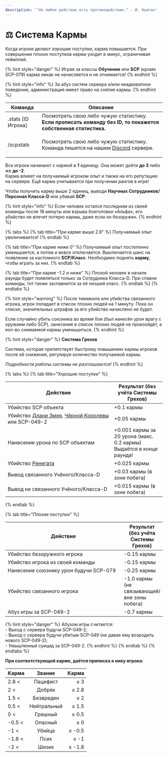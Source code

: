 ```yaml
---
description: '"На любое действие есть противодействие." - И. Ньютон'
---
```


# ⚖ Система Кармы

Когда игроки делают хорошие поступки, карма повышается. При совершении плохих поступков карма уходит в минус, ограничивая геймплей.

{% hint style="danger" %}
Играя за классы **Обучение** или **SCP** (кроме SCP-079) карма никак не начисляется и не отнимается!
{% endhint %}

{% hint style="info" %}
За абуз систем сервера и/или неадекватное поведение, администрация имеет право на снятие кармы.
{% endhint %}

| Команда             | Описание                                                                                                                                       |
| ------------------- | ---------------------------------------------------------------------------------------------------------------------------------------------- |
| .stats \[ID Игрока] | Посмотреть свою либо чужую статистику. **Если прописать команду без ID, то покажется собственная статистика.**                                 |
| /scpstats           | <p>Посмотреть свою либо чужую статистику.<br>Команда пишется на нашем <a href="https://discord.com/invite/376sEKP2tX">Discord</a> сервере.</p> |

Все игроки начинают с кармой в **1** единицу. Она может дойти **до 3** либо же **до -2**.\
Карма влияет на получаемый игроком опыт и также на его репутацию на сервере. Ещё карма учитывается при получении рангов в игре!

Чтобы получить карму выше 2 единиц, выводи **Научных Сотрудников/Персонал Класса-D** или убивай **SCP**.

{% hint style="info" %}
Если человек остался последним из своей команды после 18 минуты или взрыва боеголовки «Альфа», его убийство не влечет потерю кармы, даже если он безоружен.
{% endhint %}

{% tabs %}
{% tab title="При карме выше 2.8" %}
Получаемый опыт увеличивается!
{% endtab %}

{% tab title="При карме ниже 0" %}
Получаемый опыт постепенно уменьшается, а потом и вовсе отключается. Выключается шанс на появление за кастомного **SCP/Класс**. Необходимо поднять **карму**, чтобы играть за них.
{% endtab %}

{% tab title="При карме -1.2 и ниже" %}
Плохой человек в начале раунда будет появляться только за Сотрудника Класса-D. При спавне команды, тот также заспавнится за её низший класс.
{% endtab %}
{% endtabs %}

{% hint style="warning" %}
После тиммкила или убийства связанного игрока, игрок попадает в список плохих людей на 1 минуту. Пока он списке, значительных штрафов за его убийство начислено не будет.

Если случайно убить союзника во время боя (был нанесён урон врагу с оружием либо SCP), занесения в список плохих людей не произойдёт, а кол-во снимаемой кармы уменьшиться.
{% endhint %}

{% hint style="danger" %}
**Система Грехов**

Система, которая препятствует быстрому повышению кармы игроков после её снижения, регулируя количество получаемой кармы.

_Подробности работы системы не разглашаются!_
{% endhint %}

{% tabs %}
{% tab title="Хорошие поступки" %}
<table><thead><tr><th width="324.3357281899227">Действие</th><th>Результат (без учёта Системы Грехов)</th></tr></thead><tbody><tr><td>Убийство SCP объекта</td><td>+0.1 кармы</td></tr><tr><td>Убийство <a href="../custom-classes/custom-teams/serpents-hand.md">Длани Змея</a>, <a href="../custom-classes/custom-teams/black-queen.md">Чёрной Королевы</a> или SCP-049-2</td><td>+0.05 кармы</td></tr><tr><td>Нанесение урона по SCP объектам</td><td>+0.001 кармы за 20 урона (макс. 0.2 кармы)<br>Выдаётся в конце раунда!</td></tr><tr><td>Убийство <a href="../server-mechanics/other.md">Ренегата</a></td><td>+0.025 кармы</td></tr><tr><td>Вывод связанного Учёного/Класса-D</td><td>+0.03 кармы (в зоне побега)</td></tr><tr><td>Вывод не связанного Учёного/Класса-D</td><td>+0.015 кармы (в зоне побега)</td></tr></tbody></table>
{% endtab %}

{% tab title="Плохие поступки" %}
<table><thead><tr><th width="394">Действие</th><th>Результат (без учёта Системы Грехов)</th></tr></thead><tbody><tr><td>Убийство безоружного игрока</td><td>-0.15 кармы</td></tr><tr><td>Убийство игрока из своей команды</td><td>-0.15 кармы</td></tr><tr><td>Нанесение союзнику урон будучи SCP-079</td><td>-0.25 кармы</td></tr><tr><td>Убийство связанного игрока</td><td>-1.0 кармы (не связывающий/вне зоны побега)</td></tr><tr><td>Абуз игры за SCP-049-2</td><td>-0.7 кармы</td></tr></tbody></table>

{% hint style="danger" %}
Абузом игры считается:\
\- Выход с сервера будучи SCP-049-2;\
\- Выход с сервера будучи убитым SCP-049 (не давая ему возродить нового SCP-049-2);\
\- Умышленный суицид за SCP-049-2.
{% endhint %}
{% endtab %}
{% endtabs %}

**При соответствующей карме, даётся приписка к нику игрока:**

| Карма  |    Звание   |  Карма |
| ------ | :---------: | -----: |
| 2.8 <  |   Пацифист  |    ≤ 3 |
| 2 <    |    Добряк   |  ≤ 2.8 |
| 1.5 <  |  Безвреден  |    ≤ 2 |
| 0.5 <  | Нейтральный |  ≤ 1.5 |
| 0 <    |   Грешный   |  ≤ 0.5 |
| -0.5 < |   Опасный   |    ≤ 0 |
| -1 <   |    Убийца   | ≤ -0.5 |
| -1.8 < |     Псих    |   ≤ -1 |
| -2 <   |    Шизик    | ≤ -1.8 |
